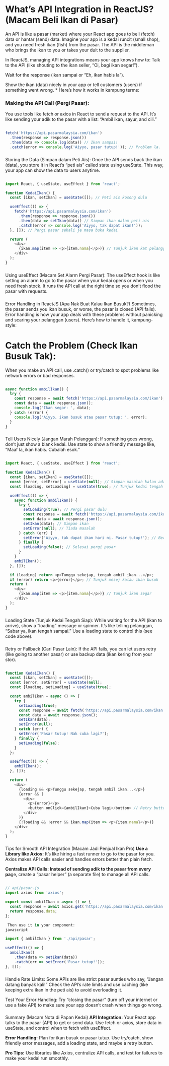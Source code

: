 # What’s API Integration in ReactJS? (Macam Beli Ikan di Pasar)
An API is like a pasar (market) where your React app goes to beli (fetch) data or hantar (send) data. Imagine your app is a kedai runcit (small shop), and you need fresh ikan (fish) from the pasar. The API is the middleman who brings the ikan to you or takes your duit to the supplier.

In ReactJS, managing API integrations means your app knows how to:
Talk to the API (like shouting to the ikan seller, “Oi, bagi ikan segar!”).

Wait for the response (ikan sampai or “Eh, ikan habis la”).

Show the ikan (data) nicely in your app or tell customers (users) if something went wrong.
*Here’s how it works in kampung terms:
### Making the API Call (Pergi Pasar):
You use tools like fetch or axios in React to send a request to the API. It’s like sending your adik to the pasar with a list: “Ambil ikan, sayur, and cili.”
```javascript
fetch('https://api.pasarmalaysia.com/ikan')
  .then(response => response.json())
  .then(data => console.log(data)) // Ikan sampai!
  .catch(error => console.log('Aiyyo, pasar tutup!')); // Problem la.
```
###Storing the Data (Simpan dalam Peti Ais):
Once the API sends back the ikan (data), you store it in React’s “peti ais” called state using useState. This way, your app can show the data to users anytime.
```javascript
import React, { useState, useEffect } from 'react';

function KedaiIkan() {
  const [ikan, setIkan] = useState([]); // Peti ais kosong dulu

  useEffect(() => {
    fetch('https://api.pasarmalaysia.com/ikan')
      .then(response => response.json())
      .then(data => setIkan(data)) // Simpan ikan dalam peti ais
      .catch(error => console.log('Aiyyo, tak dapat ikan!'));
  }, []); // Pergi pasar sekali je masa buka kedai

  return (
    <div>
      {ikan.map(item => <p>{item.nama}</p>)} // Tunjuk ikan kat pelanggan
    </div>
  );
}
```
###Using useEffect (Macam Set Alarm Pergi Pasar):
The useEffect hook is like setting an alarm to go to the pasar when your kedai opens or when you need fresh stock. It runs the API call at the right time so you don’t flood the pasar with requests.
###Error Handling in ReactJS (Apa Nak Buat Kalau Ikan Busuk?)
Sometimes, the pasar sends you ikan busuk, or worse, the pasar is closed (API fails). Error handling is how your app deals with these problems without panicking and scaring your pelanggan (users).
Here’s how to handle it, kampung-style:
# Catch the Problem (Check Ikan Busuk Tak):
When you make an API call, use .catch() or try/catch to spot problems like network errors or bad responses.
```javascript
async function ambilIkan() {
  try {
    const response = await fetch('https://api.pasarmalaysia.com/ikan');
    const data = await response.json();
    console.log('Ikan segar: ', data);
  } catch (error) {
    console.log('Aiyyo, ikan busuk atau pasar tutup: ', error);
  }
}
```
###Tell Users Nicely (Jangan Marah Pelanggan):
If something goes wrong, don’t just show a blank kedai. Use state to show a friendly message like, “Maaf la, ikan habis. Cubalah esok.”
```javascript
import React, { useState, useEffect } from 'react';

function KedaiIkan() {
  const [ikan, setIkan] = useState([]);
  const [error, setError] = useState(null); // Simpan masalah kalau ada
  const [loading, setLoading] = useState(true); // Tunjuk kedai tengah prepare

  useEffect(() => {
    async function ambilIkan() {
      try {
        setLoading(true); // Pergi pasar dulu
        const response = await fetch('https://api.pasarmalaysia.com/ikan');
        const data = await response.json();
        setIkan(data); // Simpan ikan
        setError(null); // Tiada masalah
      } catch (err) {
        setError('Aiyyo, tak dapat ikan hari ni. Pasar tutup!'); // Beritahu masalah
      } finally {
        setLoading(false); // Selesai pergi pasar
      }
    }
    ambilIkan();
  }, []);

  if (loading) return <p>Tunggu sekejap, tengah ambil ikan...</p>;
  if (error) return <p>{error}</p>; // Tunjuk mesej kalau ikan busuk
  return (
    <div>
      {ikan.map(item => <p>{item.nama}</p>)} // Tunjuk ikan segar
    </div>
  );
}
```
###Loading State (Tunjuk Kedai Tengah Siap):
While waiting for the API (ikan to arrive), show a “loading” message or spinner. It’s like telling pelanggan, “Sabar ya, ikan tengah sampai.”
Use a loading state to control this (see code above).
###Retry or Fallback (Cari Pasar Lain):
If the API fails, you can let users retry (like going to another pasar) or use backup data (ikan kering from your stor).
```javascript
function KedaiIkan() {
  const [ikan, setIkan] = useState([]);
  const [error, setError] = useState(null);
  const [loading, setLoading] = useState(true);

  const ambilIkan = async () => {
    try {
      setLoading(true);
      const response = await fetch('https://api.pasarmalaysia.com/ikan');
      const data = await response.json();
      setIkan(data);
      setError(null);
    } catch (err) {
      setError('Pasar tutup! Nak cuba lagi?');
    } finally {
      setLoading(false);
    }
  };

  useEffect(() => {
    ambilIkan();
  }, []);

  return (
    <div>
      {loading && <p>Tunggu sekejap, tengah ambil ikan...</p>}
      {error && (
        <div>
          <p>{error}</p>
          <button onClick={ambilIkan}>Cuba lagi</button> // Retry button
        </div>
      )}
      {!loading && !error && ikan.map(item => <p>{item.nama}</p>)}
    </div>
  );
}
```
###Tips for Smooth API Integration (Macam Jadi Penjual Ikan Pro)
**Use a Library like Axios:** It’s like hiring a fast runner to go to the pasar for you. Axios makes API calls easier and handles errors better than plain fetch.

**Centralize API Calls: Instead of sending adik to the pasar from every pa**ge, create a “pasar helper” (a separate file) to manage all API calls.
```javascript
// api/pasar.js
import axios from 'axios';

export const ambilIkan = async () => {
  const response = await axios.get('https://api.pasarmalaysia.com/ikan');
  return response.data;
};

 Then use it in your component:
javascript
import { ambilIkan } from './api/pasar';

useEffect(() => {
  ambilIkan()
    .then(data => setIkan(data))
    .catch(err => setError('Pasar tutup!'));
}, []);
```
###Handle Rate Limits: Some APIs are like strict pasar aunties who say, “Jangan datang banyak kali!” Check the API’s rate limits and use caching (like keeping extra ikan in the peti ais) to avoid overloading it.

Test Your Error Handling: Try “closing the pasar” (turn off your internet or use a fake API) to make sure your app doesn’t crash when things go wrong.
###Summary (Macam Nota di Papan Kedai)
**API Integration:** Your React app talks to the pasar (API) to get or send data. Use fetch or axios, store data in useState, and control when to fetch with useEffect.

**Error Handling:** Plan for ikan busuk or pasar tutup. Use try/catch, show friendly error messages, add a loading state, and maybe a retry button.

**Pro Tips:** Use libraries like Axios, centralize API calls, and test for failures to make your kedai run smoothly.

